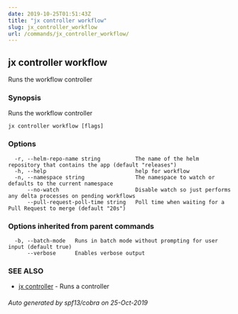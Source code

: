 ```yaml
---
date: 2019-10-25T01:51:43Z
title: "jx controller workflow"
slug: jx_controller_workflow
url: /commands/jx_controller_workflow/
---
```

## jx controller workflow

Runs the workflow controller

### Synopsis

Runs the workflow controller

```
jx controller workflow [flags]
```

### Options

```
  -r, --helm-repo-name string           The name of the helm repository that contains the app (default "releases")
  -h, --help                            help for workflow
  -n, --namespace string                The namespace to watch or defaults to the current namespace
      --no-watch                        Disable watch so just performs any delta processes on pending workflows
      --pull-request-poll-time string   Poll time when waiting for a Pull Request to merge (default "20s")
```

### Options inherited from parent commands

```
  -b, --batch-mode   Runs in batch mode without prompting for user input (default true)
      --verbose      Enables verbose output
```

### SEE ALSO

* [jx controller](/commands/jx_controller/)	 - Runs a controller

###### Auto generated by spf13/cobra on 25-Oct-2019
